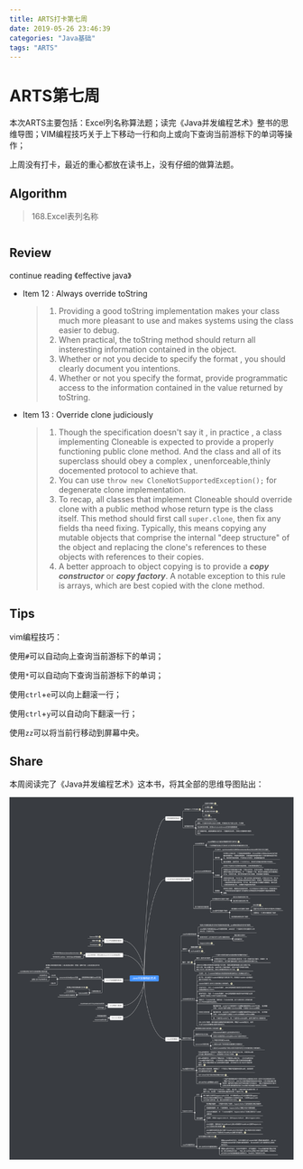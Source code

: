 ```yaml
---
title: ARTS打卡第七周
date: 2019-05-26 23:46:39
categories: "Java基础"
tags: "ARTS"
---
```


# ARTS第七周

本次ARTS主要包括：Excel列名称算法题；读完《Java并发编程艺术》整书的思维导图；VIM编程技巧关于上下移动一行和向上或向下查询当前游标下的单词等操作；

上周没有打卡，最近的重心都放在读书上，没有仔细的做算法题。

<!--more-->



## Algorithm

> 168.Excel表列名称

```java

```



## Review

 continue reading 《effective java》

- Item 12 : Always override toString

  > 1. Providing  a good toString implementation makes your class much more pleasant to use and makes systems using the class easier to debug.
  > 2. When practical, the toString method should return all insteresting information contained in the  object.
  > 3. Whether or not you decide to specify the format , you should clearly document you intentions.
  > 4. Whether or not you specify the format, provide programmatic access to the information contained in the value returned by toString.

- Item 13 : Override clone judiciously

  > 1. Though the specification doesn't say it , in practice , a class implementing Cloneable is expected to provide a properly functioning public clone method. And the class and all of its superclass should obey a complex , unenforceable,thinly docemented protocol to achieve that.
  > 2. You can use `throw new CloneNotSupportedException();` for degenerate clone implementation.
  > 3. To recap, all classes that implement Cloneable should override clone with a public method whose return type is the class itself. This method should first call `super.clone`, then fix any fields tha need fixing. Typically, this means copying any mutable objects that comprise the internal "deep structure" of the object and replacing the clone's references to these objects with references to their copies.
  > 4. A better approach to object copying is to provide a ***copy constructor*** or ***copy factory***. A notable exception to this rule is arrays, which are best copied with the clone method.

## Tips

vim编程技巧：

使用`#`可以自动向上查询当前游标下的单词；

使用`*`可以自动向下查询当前游标下的单词；

使用`ctrl`+`e`可以向上翻滚一行；

使用`ctrl`+`y`可以自动向下翻滚一行；

使用`zz`可以将当前行移动到屏幕中央。

## Share

本周阅读完了《Java并发编程艺术》这本书，将其全部的思维导图贴出：

![](ARTS-7\Java并发编程的艺术.png)



